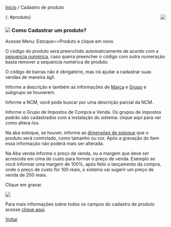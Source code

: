 [Início](index.md) / Cadastro de produto

<a href="http://docs.continentenuvem.com.br/dicas.html#dicas"><img align="right" src="http://docs.continentenuvem.com.br/images/dicas.png"></a>





{: #produto}

### ![](C:\Users\carin\Documents\GITHUB\continente-parent\docs\images\produto_32x32.png) Como Cadastrar um produto?

Acesse Menu: Estoque>>Produto e clique em novo.

O código do produto será preenchido automaticamente de acordo com a [sequencia numérica](sistema_sequencia_numerica.md), caso queira preencher o código com outra numeração basta remover a sequencia numérica de produto.

O código de barras  não é obrigatório, mas irá ajudar a cadastrar suas vendas de maneira ágil.

Informe a descrição e  também as informações de [Marca](estoque_marca.md#marca) e [Grupo](estoque_grupo_subgrupo.md#grupoproduto) e subgrupo se houverem.

Informe a NCM, você pode buscar por uma descrição parcial da NCM.

Informe o Grupo de Impostos de Compra e Venda. Os grupos de impostos padrão são cadastrados  com a instalação do sistema. clique aqui para ver como altera-los.

Na aba estoque, se houver, informe as [dimensões de estoque](sistema_parametrizacao.md#dimensaoestoque) que o produto será controlado, como tamanho ou cor. Após a gravação do item essa informação não poderá mais ser alterada.

Na Aba venda informe o preço de venda, ou a margem que deve ser acrescida em cima do custo para formar o preço de venda. Exemplo se você informar uma margem de 100%, após feito o lançamento da compra, onde o preço de custo for 100 reais, o sistema vai sugerir um preço de venda de 200 reais.

Clique em gravar.

![](C:\Users\carin\Documents\GITHUB\continente-parent\docs\images\como_fazer_cadastro_produto.gif)



Para mais informações sobre todos os campos do cadastro de produto acesse [clique aqui](estoque_produto.md).

[Voltar](index.md)

